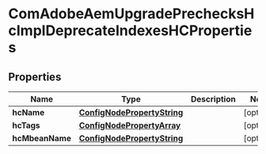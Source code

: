 
# ComAdobeAemUpgradePrechecksHcImplDeprecateIndexesHCProperties

## Properties
Name | Type | Description | Notes
------------ | ------------- | ------------- | -------------
**hcName** | [**ConfigNodePropertyString**](ConfigNodePropertyString.md) |  |  [optional]
**hcTags** | [**ConfigNodePropertyArray**](ConfigNodePropertyArray.md) |  |  [optional]
**hcMbeanName** | [**ConfigNodePropertyString**](ConfigNodePropertyString.md) |  |  [optional]



